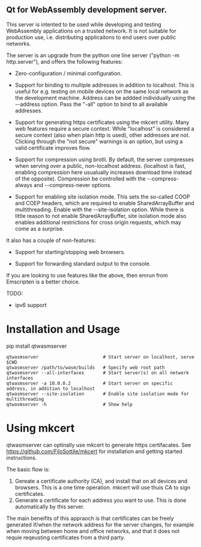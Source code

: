 ## Qt for WebAssembly development server. 

This server is intented to be used while developing and testing WebAssembly applications on a
trusted network. It is not suitable for production use, i.e. distributing applicaitons to end
users over public networks.

The server is an upgrade from the python one line server ("python -m http.server"), and offers the
following features:

* Zero-configuration / minimal configuration.

* Support for binding to multiple addresses in addition to localhost. This is useful
  for e.g. testing on mobile devices on the same local network as the development machine.
  Address can be addded individually using the --address option. Pass the "-all" option to
  bind to all available addresses.

* Support for generating https certificates using the mkcert utility. Many web features
  require a secure context. While "localhost" is considered a secure context (also when plain
  http is used), other addresses are not. Clicking through the "not secure" warnings is
  an option, but using a valid certificate improves flow.

* Support for compression using brotli. By default, the server compresses when serving over a
  public, non-localhost address. (localhost is fast, enabling compression here usualually increases
  download time instead of the opposite). Compression be controlled with the --compress-always and 
  --compress-never options.

* Support for enabling site isolation mode. This sets the so-called COOP and COEP headers,
  which are required to enable SharedArrayBuffer and multithreading. Enable with the --site-isolation option.
  While there is little reason to not enable SharedArrayBuffer, site isolation mode also enables
  additional restrictions for cross origin requests, which may come as a surprise.

It also has a couple of non-features:

* Support for starting/stopping web browsers.

* Support for forwarding standard output to the console.

If you are looking to use features like the above, then emrun from Emscripten is a better choice.

TODO:

 * ipv6 support

# Installation and Usage

pip install qtwasmserver

    qtwasmserver                        # Start server on localhost, serve $CWD
    qtwasmserver /path/to/wasm/builds   # Specify web root path
    qtwasmserver --all-interfaces       # Start server(s) on all network interfaces
    qtwasmserver -a 10.0.0.2            # Start server on specific address, in addition to localhost
    qtwasmserver --site-isolation       # Enable site isolation mode for multithreading
    qtwasmserver -h                     # Show help

# Using mkcert

qtwasmserver can optinally use mkcert to generate https certifacates. See https://github.com/FiloSottile/mkcert for
installation and getting started instructions.

The basic flow is:

 1. Gereate a certificate authority (CA), and install that on all devices and browsers.
    This is a one time operation. mkcert will use thuis CA to sign certificates.
 2. Generate a certificate for each address you want to use. This is done automatically
    by this server.

The main beneifits of this appraoch is that certificates can be freely generated if/when
the network address for the server changes, for example when moving between home and office
networks, and that it does not requie reqeusting certificates from a third party.
